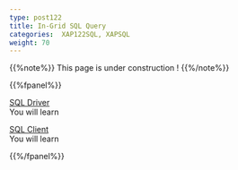 ```yaml
---
type: post122
title: In-Grid SQL Query
categories:  XAP122SQL, XAPSQL
weight: 70
---
```



{{%note%}}
This page is under construction !
{{%/note%}}

 
{{%fpanel%}}



[SQL Driver](./sql-driver.html)<br>
You will learn 
 
[SQL Client](./sql-client.html)<br>
You will learn   
  
 
{{%/fpanel%}}

